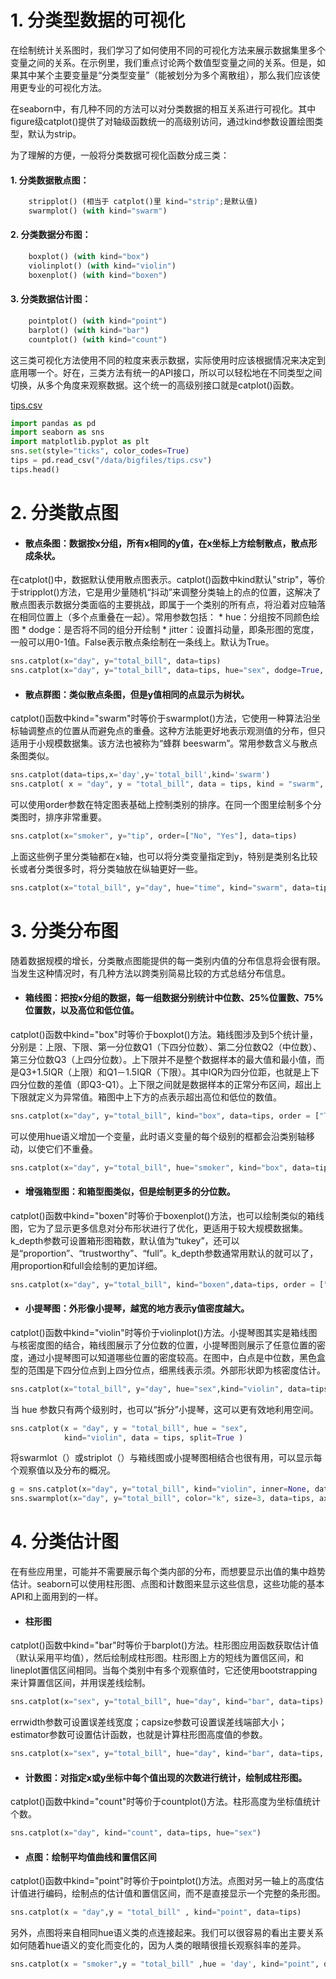 # 1. 分类型数据的可视化

在绘制统计关系图时，我们学习了如何使用不同的可视化方法来展示数据集里多个变量之间的关系。在示例里，我们重点讨论两个数值型变量之间的关系。但是，如果其中某个主要变量是“分类型变量”（能被划分为多个离散组），那么我们应该使用更专业的可视化方法。

在seaborn中，有几种不同的方法可以对分类数据的相互关系进行可视化。其中figure级catplot()提供了对轴级函数统一的高级别访问，通过kind参数设置绘图类型，默认为strip。

为了理解的方便，一般将分类数据可视化函数分成三类：

#### 1. 分类数据散点图：
```python
    stripplot() (相当于 catplot()里 kind="strip";是默认值)
    swarmplot() (with kind="swarm")
```
#### 2. 分类数据分布图：
```python
    boxplot() (with kind="box")
    violinplot() (with kind="violin")
    boxenplot() (with kind="boxen")
```
#### 3. 分类数据估计图：
```python
    pointplot() (with kind="point")
    barplot() (with kind="bar")
    countplot() (with kind="count")
```


这三类可视化方法使用不同的粒度来表示数据，实际使用时应该根据情况来决定到底用哪一个。好在，三类方法有统一的API接口，所以可以轻松地在不同类型之间切换，从多个角度来观察数据。这个统一的高级别接口就是catplot()函数。

[tips.csv](./数据集/tips.csv)

```python
import pandas as pd
import seaborn as sns
import matplotlib.pyplot as plt
sns.set(style="ticks", color_codes=True)
tips = pd.read_csv("/data/bigfiles/tips.csv")
tips.head()
```

# 2. 分类散点图

* #### 散点条图：数据按x分组，所有x相同的y值，在x坐标上方绘制散点，散点形成条状。
在catplot()中，数据默认使用散点图表示。catplot()函数中kind默认"strip"，等价于stripplot()方法，它是用少量随机“抖动”来调整分类轴上的点的位置，这解决了散点图表示数据分类面临的主要挑战，即属于一个类别的所有点，将沿着对应轴落在相同位置上（多个点重叠在一起）。常用参数包括：
    * hue：分组按不同颜色绘图
    * dodge：是否将不同的组分开绘制
    * jitter：设置抖动量，即条形图的宽度，一般可以用0-1值。False表示散点条绘制在一条线上。默认为True。


```python
sns.catplot(x="day", y="total_bill", data=tips) 
sns.catplot(x="day", y="total_bill", data=tips, hue="sex", dodge=True, jitter=False)
```

* #### 散点群图：类似散点条图，但是y值相同的点显示为树状。
catplot()函数中kind="swarm"时等价于swarmplot()方法，它使用一种算法沿坐标轴调整点的位置从而避免点的重叠。这种方法能更好地表示观测值的分布，但只适用于小规模数据集。该方法也被称为“蜂群 beeswarm”。常用参数含义与散点条图类似。


```python
sns.catplot(data=tips,x='day',y='total_bill',kind='swarm')
sns.catplot( x = "day", y = "total_bill", data = tips, kind = "swarm",  hue="sex", height=6, dodge=True)
```

可以使用order参数在特定图表基础上控制类别的排序。在同一个图里绘制多个分类图时，排序非常重要。


```python
sns.catplot(x="smoker", y="tip", order=["No", "Yes"], data=tips)
```

上面这些例子里分类轴都在x轴，也可以将分类变量指定到y，特别是类别名比较长或者分类很多时，将分类轴放在纵轴更好一些。


```python
sns.catplot(x="total_bill", y="day", hue="time", kind="swarm", data=tips)
```

# 3. 分类分布图

随着数据规模的增长，分类散点图能提供的每一类别内值的分布信息将会很有限。当发生这种情况时，有几种方法以跨类别简易比较的方式总结分布信息。

* #### 箱线图：把按x分组的数据，每一组数据分别统计中位数、25%位置数、75%位置数，以及高位和低位值。
catplot()函数中kind="box"时等价于boxplot()方法。箱线图涉及到5个统计量，分别是：上限、下限、第一分位数Q1（下四分位数）、第二分位数Q2（中位数）、第三分位数Q3（上四分位数）。上下限并不是整个数据样本的最大值和最小值，而是Q3+1.5IQR（上限）和Q1－1.5IQR（下限）。其中IQR为四分位距，也就是上下四分位数的差值（即Q3-Q1）。上下限之间就是数据样本的正常分布区间，超出上下限就定义为异常值。箱图中上下方的点表示超出高位和低位的数值。


```python
sns.catplot(x="day", y="total_bill", kind="box", data=tips, order = ["Thur","Fri","Sat","Sun"])
```

可以使用hue语义增加一个变量，此时语义变量的每个级别的框都会沿类别轴移动，以使它们不重叠。


```python
sns.catplot(x="day", y="total_bill", hue="smoker", kind="box", data=tips, order = ["Thur","Fri","Sat","Sun"])
```

* #### 增强箱型图：和箱型图类似，但是绘制更多的分位数。
catplot()函数中kind="boxen"时等价于boxenplot()方法，也可以绘制类似的箱线图，它为了显示更多信息对分布形状进行了优化，更适用于较大规模数据集。k_depth参数可设置箱形图箱数，默认值为“tukey”，还可以是“proportion”、“trustworthy”、“full”。k_depth参数通常用默认的就可以了，用proportion和full会绘制的更加详细。


```python
sns.catplot(x="day", y="total_bill", kind="boxen",data=tips, order = ["Thur","Fri","Sat","Sun"])
```

* #### 小提琴图：外形像小提琴，越宽的地方表示y值密度越大。

catplot()函数中kind="violin"时等价于violinplot()方法。小提琴图其实是箱线图与核密度图的结合，箱线图展示了分位数的位置，小提琴图则展示了任意位置的密度，通过小提琴图可以知道哪些位置的密度较高。在图中，白点是中位数，黑色盒型的范围是下四分位点到上四分位点，细黑线表示须。外部形状即为核密度估计。


```python
sns.catplot(x="total_bill", y="day", hue="sex",kind="violin", data=tips, order = ["Thur","Fri","Sat","Sun"])
```

当 hue 参数只有两个级别时，也可以“拆分”小提琴，这可以更有效地利用空间。


```python
sns.catplot(x = "day", y = "total_bill", hue = "sex", 
            kind="violin", data = tips, split=True )
```

将swarmlot（）或striplot（）与箱线图或小提琴图相结合也很有用，可以显示每个观察值以及分布的概况。 


```python
g = sns.catplot(x="day", y="total_bill", kind="violin", inner=None, data=tips)
sns.swarmplot(x="day", y="total_bill", color="k", size=3, data=tips, ax=g.ax)
```

# 4. 分类估计图

在有些应用里，可能并不需要展示每个类内部的分布，而想要显示出值的集中趋势估计。seaborn可以使用柱形图、点图和计数图来显示这些信息，这些功能的基本API和上面用到的一样。

* #### 柱形图
catplot()函数中kind="bar"时等价于barplot()方法。柱形图应用函数获取估计值（默认采用平均值），然后绘制成柱形图。柱形图上方的短线为置信区间，和lineplot置信区间相同。当每个类别中有多个观察值时，它还使用bootstrapping来计算置信区间，并用误差线绘制。


```python
sns.catplot(x="sex", y="total_bill", hue="day", kind="bar", data=tips)
```

errwidth参数可设置误差线宽度；capsize参数可设置误差线端部大小；estimator参数可设置估计函数，也就是计算柱形图高度值的参数。


```python
sns.catplot(x="sex", y="total_bill", hue="day", kind="bar", data=tips, capsize=0.1, errwidth=2, estimator=max)
```

* #### 计数图：对指定x或y坐标中每个值出现的次数进行统计，绘制成柱形图。
catplot()函数中kind="count"时等价于countplot()方法。柱形高度为坐标值统计个数。


```python
sns.catplot(x="day", kind="count", data=tips, hue="sex")
```

* #### 点图：绘制平均值曲线和置信区间

catplot()函数中kind="point"时等价于pointplot()方法。点图对另一轴上的高度估计值进行编码，绘制点的估计值和置信区间，而不是直接显示一个完整的条形图。


```python
sns.catplot(x = "day",y = "total_bill" , kind="point", data=tips)
```

另外，点图将来自相同hue语义类的点连接起来。我们可以很容易的看出主要关系如何随着hue语义的变化而变化的，因为人类的眼睛很擅长观察斜率的差异。


```python
sns.catplot(x = "smoker",y = "total_bill" ,hue = 'day', kind="point", data=tips, dodge=True)
```

